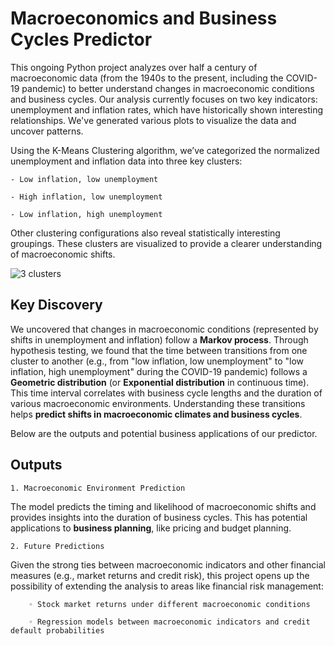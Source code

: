 # Macroeconomics and Business Cycles Predictor 

This ongoing Python project analyzes over half a century of macroeconomic data (from the 1940s to the present, including the COVID-19 pandemic) to better understand changes in macroeconomic conditions and business cycles. Our analysis currently focuses on two key indicators: unemployment and inflation rates, which have historically shown interesting relationships. We've generated various plots to visualize the data and uncover patterns.

Using the K-Means Clustering algorithm, we’ve categorized the normalized unemployment and inflation data into three key clusters:

    - Low inflation, low unemployment
    
    - High inflation, low unemployment
    
    - Low inflation, high unemployment
    
Other clustering configurations also reveal statistically interesting groupings. These clusters are visualized to provide a clearer understanding of macroeconomic shifts.

![3 clusters](https://github.com/elainechowqz/Macroeconomics-and-Markets/blob/master/macro_and_stocks/3_clusters.png)

## Key Discovery

We uncovered that changes in macroeconomic conditions (represented by shifts in unemployment and inflation) follow a **Markov process**. Through hypothesis testing, we found that the time between transitions from one cluster to another (e.g., from "low inflation, low unemployment" to "low inflation, high unemployment" during the COVID-19 pandemic) follows a **Geometric distribution** (or **Exponential distribution** in continuous time). This time interval correlates with business cycle lengths and the duration of various macroeconomic environments.
Understanding these transitions helps **predict shifts in macroeconomic climates and business cycles**.

Below are the outputs and potential business applications of our predictor. 

## Outputs

    1. Macroeconomic Environment Prediction
The model predicts the timing and likelihood of macroeconomic shifts and provides insights into the duration of business cycles. This has potential applications to **business planning**, like pricing and budget planning. 

    2. Future Predictions
Given the strong ties between macroeconomic indicators and other financial measures (e.g., market returns and credit risk), this project opens up the possibility of extending the analysis to areas like financial risk management:

        ◦ Stock market returns under different macroeconomic conditions
        
        ◦ Regression models between macroeconomic indicators and credit default probabilities








